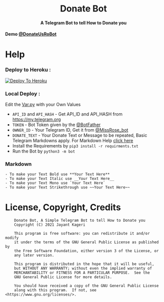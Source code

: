 <h1 align="center"><b>Donate Bot</b></h1>
<h4 align="center">A Telegram Bot to tell How to Donate you</h4>


#### Demo [@DonateUsRoBot](https://t.me/DonateUsRobot)

# Help

### Deploy to Heroku :
[![Deploy To Heroku](https://www.herokucdn.com/deploy/button.svg)](https://heroku.com/deploy?template=https://github.com/jayantkageri/DonateBot)

### Local Deploy :
Edit the [Var.py](https://github.com/jayantkageri/DonateBot/blob/main/Var.py)  with your Own Values
- `API_ID` and `API_HASH` - Get API_ID and API_HASH from https://my.telegram.org
- `TOKEN` - Bot Token given by the [@BotFather](https://t.me/BotFather)
- `OWNER_ID` - Your Telegram ID, Get it from [@MissRose_bot](https://t.me/MissRose_bot)
- `DONATE_TEXT` - Your Donate Text or Message to be repeated, Basic Telegram Markdowns apply. For Markdown Help [click here](https://github.com/jayantkageri/DonateBot#markdown)
- Install the Requirements by `pip3 install -r requirments.txt`
- Run the Bot by `python3 -m bot`

### Markdown
```
- To make your Text Bold use **Your Text Here**
- To make your Text Italic use __Your Text Here__
- To make your Text Mono use `Your Text Here`
- To make your Text Strikethrough use ~~Your Text Here~~ 
```
# License, Copyright, Credits
```
    Donate Bot, A Simple Telegram Bot to tell How to Donate you
    Copyright (C) 2021 Jayant Kageri

    This program is free software: you can redistribute it and/or modify
    it under the terms of the GNU General Public License as published by
    the Free Software Foundation, either version 3 of the License, or
    any later version.

    This program is distributed in the hope that it will be useful,
    but WITHOUT ANY WARRANTY; without even the implied warranty of
    MERCHANTABILITY or FITNESS FOR A PARTICULAR PURPOSE.  See the
    GNU General Public License for more details.

    You should have received a copy of the GNU General Public License
    along with this program.  If not, see <https://www.gnu.org/licenses/>.
```
